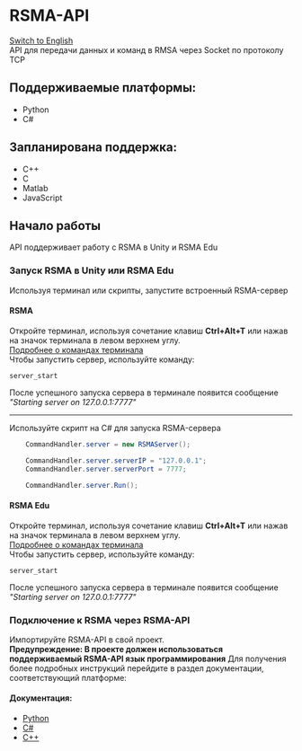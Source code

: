 # RSMA-API
[Switch to English](/README.md)\
API для передачи данных и команд в RMSA через Socket по протоколу TCP

## Поддерживаемые платформы:
- Python
- C#

## Запланирована поддержка:
- C++
- C
- Matlab
- JavaScript

## Начало работы
API поддерживает работу с RSMA в Unity и RSMA Edu

### Запуск RSMA в Unity или RSMA Edu
Используя терминал или скрипты, запустите встроенный RSMA-сервер

#### RSMA
Откройте терминал, используя сочетание клавиш **Ctrl+Alt+T** или нажав на значок терминала в левом верхнем углу.\
[Подробнее о командах терминала](https://github.com/GrimDarkTech/RSMADocs/blob/main/Manual/ru/Utilities/TerminalCommands.md)\
Чтобы запустить сервер, используйте команду:
```RSMA Terminal
server_start
```
После успешного запуска сервера в терминале появится сообщение *"Starting server on 127.0.0.1:7777"*

---

Используйте скрипт на C# для запуска RSMA-сервера

``` C#
    CommandHandler.server = new RSMAServer();

    CommandHandler.server.serverIP = "127.0.0.1";
    CommandHandler.server.serverPort = 7777;

    CommandHandler.server.Run();
```
#### RSMA Edu
Откройте терминал, используя сочетание клавиш **Ctrl+Alt+T** или нажав на значок терминала в левом верхнем углу.\
[Подробнее о командах терминала](https://github.com/GrimDarkTech/RSMADocs/blob/main/Manual/ru/Utilities/TerminalCommands.md)\
Чтобы запустить сервер, используйте команду:
```RSMA Terminal
server_start
```
После успешного запуска сервера в терминале появится сообщение *"Starting server on 127.0.0.1:7777"*

### Подключение к RSMA через RSMA-API
Импортируйте RSMA-API в свой проект.\
**Предупреждение: В проекте должен использоваться поддерживаемый RSMA-API язык программирования**
Для получения более подробных инструкций перейдите в раздел документации, соответствующий платформе:
#### Документация:
- [Python](Docs/ru/Python/Manual.md)
- [C#]()
- [C++]()
